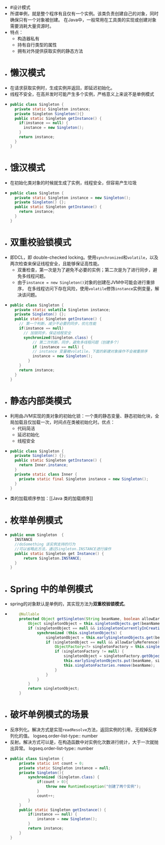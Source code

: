 - #设计模式
- 所谓单例，就是整个程序有且仅有一个实例。该类负责创建自己的对象，同时确保只有一个对象被创建。 在Java中，一般常用在工具类的实现或创建对象需要消耗大量资源时。
- 特点：
	- 构造器私有
	- 持有自行类型的属性
	- 拥有对外提供获取实例的静态方法
- # 懒汉模式
- 在请求获取实例时，生成实例并返回，即延迟初始化。
- 线程不安全，在高并发时可能产生多个实例，严格意义上来说不是单例模式
- ```java
  public class Singleton {
    private static Singleton instance;
    private Singleton Singleton(){}
    public static Singleton getInstance() {
      if(instance == null) {
        instance = new Singleton();
      }
      return instance;
    }
  }
  ```
- # 饿汉模式
- 在初始化类对象的时候就生成了实例，线程安全，但容易产生垃圾
- ```java
  public class Singleton {
    private static Singleton instance = new Singleton();
    private Singleton() {};
    public static Singleton getInstance() {
      return instance;
    }
  }
  ```
- # 双重校验锁模式
- 即DCL，即 double-checked locking。使用`synchronized`和`volatile`，以及两次检查来保证线程安全，且能够保证高性能。
	- 双重检查，第一次是为了避免不必要的实例；第二次是为了进行同步，避免多线程问题。
	- 由于`instance = new Singleton()`对象的创建在JVM中可能会进行重排序， 在多线程访问下存在风险，使用`volatile`修饰`instance`实例变量，解决该问题。
- ```java
  public class Singleton {
    private static volatile Singleton instance;
    private Singleton() {};
    public static Singleton getInstance() {
      // 第一个判断，减少不必要的同步，优化性能
      if(instance == null)
        // 加锁同步，保证线程安全
        synchronized(Singleton.class) {
        	// 第二次判断，同步，避免多线程问题（创建多个）
        	if (instance == null) {
            // instance 变量被volatile，下面的新建对象操作不会被重排序
            instance = new Singleton();
          }
      }
      return instance;
    }
  }
  ```
- # 静态内部类模式
- 利用由JVM实现的类对象的初始化锁：一个类的静态变量、静态初始化块，全局加载且仅加载一次，时间点在类被初始化时。优点：
	- 代码简洁
	- 延迟初始化
	- 线程安全
- ```java
  public class Singleton {
    private Singleton() {};
    public static Singleton getInstance() {
      return Inner.instance;
    }
    private static class Inner {
      private static final Singleton instance = new Singleton();
    }
  }
  ```
- 类的加载顺序参加：[[Java 类的加载顺序]]
- # 枚举单例模式
- ```java
  public enum Singleton  {
    INSTANCE
    //doSomething 该实例支持的行为
    //可以省略此方法，通过Singleton.INSTANCE进行操作
    public static Singleton get Instance() {
        return Singleton.INSTANCE;
    }
  }
  ```
- # Spring 中的单例模式
- spring的对象默认是单例的，其实现方法为**双重校验锁模式**。
- ```java
      @Nullable
      protected Object getSingleton(String beanName, boolean allowEarlyReference) {
          Object singletonObject = this.singletonObjects.get(beanName);
          if (singletonObject == null && isSingletonCurrentlyInCreation(beanName)) {
              synchronized (this.singletonObjects) {
                  singletonObject = this.earlySingletonObjects.get(beanName);
                  if (singletonObject == null && allowEarlyReference) {
                      ObjectFactory<?> singletonFactory = this.singletonFactories.get(beanName);
                      if (singletonFactory != null) {
                          singletonObject = singletonFactory.getObject();
                          this.earlySingletonObjects.put(beanName, singletonObject);
                          this.singletonFactories.remove(beanName);
                      }
                  }
              }
          }
          return singletonObject;
      }
  ```
- # 破坏单例模式的场景
- 反序列化。解决方式是实现`readResolve`方法，返回实例的引用，无视掉反序列化的值。
  logseq.order-list-type:: number
- 反射。解决方式可以是，在构造函数中对实例化次数进行统计，大于一次就抛出异常。
  logseq.order-list-type:: number
- ```java
  public class Singleton {
      private static int count = 0;
      private static Singleton instance = null;
      private Singleton(){
          synchronized (Singleton.class) {
              if(count > 0){
                  throw new RuntimeException("创建了两个实例");
              }
              count++;
          }
      }
      public static Singleton getInstance() {
          if(instance == null) {
              instance = new Singleton();
          }
          return instance;
      }
  }
  ```